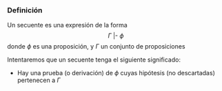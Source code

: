### Definición
Un secuente es una expresión de la forma
$$\Gamma \text{ |- } \phi$$
donde $\phi$ es una proposición, y $\Gamma$ un conjunto de proposiciones

Intentaremos que un secuente tenga el siguiente significado:
- Hay una prueba (o derivación) de $\phi$ cuyas hipótesis (no descartadas) pertenecen a $\Gamma$ 

